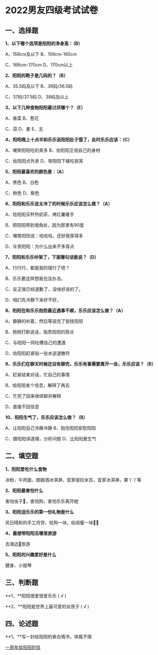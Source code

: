 # 2022男友四级考试试卷

## **一、选择题**

**1、以下哪个选项是阳阳的净身高：（B）**

A、158cm及以下   B、159cm-165cm

C、166cm-170cm D、170cm以上

**2、阳阳的鞋子是几码的？（B）**

A、35.5码及以下 B、36码/36.5码

C、37码/37.5码  D、38码及以上

**3、以下几种食物阳阳最讨厌哪个？（E）**

A、香菜      B、葱花

C、蒜  D、姜  E、无

**4、阳阳晚上十点半和乐乐说阳阳肚子饿了，此时乐乐应该：（C）**

A、嘲笑阳阳吃的真多 B、劝阳阳正视自己的身材

C、给阳阳点外卖        D、带阳阳下楼吃夜宵

**5、阳阳最喜欢的颜色是：（A）**

A、黑色 B、白色

C、粉色 D、紫色

**6、阳阳和乐乐说太冷了的时候乐乐应该怎么做？（A）**

A、给阳阳买杯热奶茶，烤红薯暖手

B、把阳阳带到墙角处，因为那里有90度

C、嘲笑阳阳说：哈哈哈，还好我穿得多

D、斥责阳阳：为什么出来不多穿点

**7、阳阳和乐乐吵架了，下面哪句话能说？（D）**

A、行行行，都是我的错行了吧？

B、乐乐要这样想我也没办法。

C、反正我已经道歉了，没啥好说的了。

D、咱们先冷静下来好不好。

**8、阳阳在和乐乐抱怨最近遇事不顺，乐乐应该怎么做？（A）**

A、静静的听着，然后等说完了安抚阳阳

B、频频打断说话，指责阳阳的观点

C、与阳阳一同吐槽自己的遭遇

D、劝阳阳赶紧贴一张水逆退散符

**9、乐乐们在聊天时候还没有聊完，乐乐有事需要离开一会，乐乐应该？（B）**

A、赶紧结束对话，忙自己的事情

B、给阳阳发个信息，解释了再去

C、忙完了回来继续聊并解释

D、直接不回信息

**10、阳阳生气了，乐乐应该怎么做？（B）**

A、让阳阳自己冷静冷静  B、抱住阳阳安慰阳阳

C、跟阳阳讲道理，分析问题 D、比阳阳更生气

## **二、填空题**

**1、阳阳爱吃什么食物**

冰粉，牛肉面，朗姆酒冰淇淋，宜家提拉米苏，宜家冰淇淋，果丫丫等

**2、阳阳最害怕什么**

害怕虫子🐛，害怕狗，害怕乐乐离开她

**3、阳阳送乐乐的第一份礼物是什么**

风日晴和的手工月饼，给狗一块，给闺蜜一块😮‍💨

**4、最想带阳阳去哪里旅游**

去海边🌊旅游

**5、阳阳的兴趣爱好是什么**

健身、小提琴

## **三、判断题**

**1、**阳阳很爱很爱乐乐 ( √ )

**2、**阳阳是世界上最可爱的女孩子 ( √ )

## **四、论述题**

**1、**写一封给阳阳的表白情书，体裁不限

[一周年给阳阳的信](embed/加密内容.secret ":include :type=code :fragment=a")